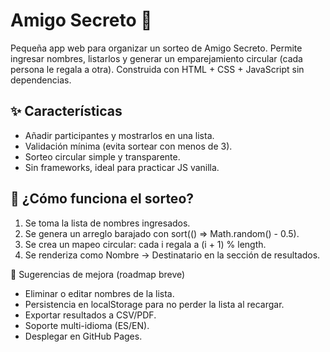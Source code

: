 # Amigo Secreto 🎁

Pequeña app web para organizar un sorteo de Amigo Secreto. Permite ingresar nombres, listarlos y generar un emparejamiento circular (cada persona le regala a otra). Construida con HTML + CSS + JavaScript sin dependencias.

## ✨ Características
- Añadir participantes y mostrarlos en una lista.
- Validación mínima (evita sortear con menos de 3).
- Sorteo circular simple y transparente.
- Sin frameworks, ideal para practicar JS vanilla.

## 🧠 ¿Cómo funciona el sorteo?
1. Se toma la lista de nombres ingresados.
2. Se genera un arreglo barajado con sort(() => Math.random() - 0.5).
3. Se crea un mapeo circular: cada i regala a (i + 1) % length.
4. Se renderiza como Nombre → Destinatario en la sección de resultados.

🧪 Sugerencias de mejora (roadmap breve)

- Eliminar o editar nombres de la lista.
- Persistencia en localStorage para no perder la lista al recargar.
- Exportar resultados a CSV/PDF.
- Soporte multi-idioma (ES/EN).
- Desplegar en GitHub Pages.